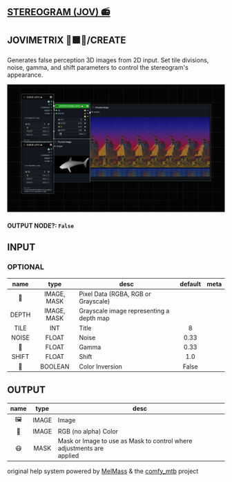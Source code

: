 ## [STEREOGRAM (JOV) 📻](https://github.com/Amorano/Jovimetrix-examples/blob/master/node/STEREOGRAM/STEREOGRAM.md)

## JOVIMETRIX 🔺🟩🔵/CREATE


Generates false perception 3D images from 2D input. Set tile divisions, noise, gamma, and shift parameters to control the stereogram's appearance.


![STEREOGRAM](https://raw.githubusercontent.com/Amorano/Jovimetrix-examples/master/node/STEREOGRAM/STEREOGRAM.png)

#### OUTPUT NODE?: `False`

## INPUT

### OPTIONAL

name | type | desc | default | meta
:---:|:---:|---|:---:|---
👾  |  IMAGE, MASK  | Pixel Data (RGBA, RGB or Grayscale) |  | 
DEPTH  |  IMAGE, MASK  | Grayscale image representing a depth map |  | 
TILE  |  INT  | Title | 8 | 
NOISE  |  FLOAT  | Noise | 0.33 | 
🔆  |  FLOAT  | Gamma | 0.33 | 
SHIFT  |  FLOAT  | Shift | 1.0 | 
🔳  |  BOOLEAN  | Color Inversion | False | 

## OUTPUT

name | type | desc
:---:|:---:|---
🖼️  |  IMAGE  | Image 
🌈  |  IMAGE  | RGB (no alpha) Color 
😷  |  MASK  | Mask or Image to use as Mask to control where adjustments are<br>applied 

original help system powered by [MelMass](https://github.com/melMass) & the [comfy_mtb](https://github.com/melMass/comfy_mtb) project